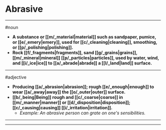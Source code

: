 # Abrasive
---
#noun
- **A substance or [[m/_material|material]] such as sandpaper, pumice, or [[e/_emery|emery]], used for [[c/_cleaning|cleaning]], smoothing, or [[p/_polishing|polishing]].**
- **Rock [[f/_fragments|fragments]], sand [[g/_grains|grains]], [[m/_mineral|mineral]] [[p/_particles|particles]], used by water, wind, and [[i/_ice|ice]] to [[a/_abrade|abrade]] a [[l/_land|land]] surface.**
---
#adjective
- **Producing [[a/_abrasion|abrasion]]; rough [[e/_enough|enough]] to wear [[a/_away|away]] the [[o/_outer|outer]] surface.**
- **[[b/_being|Being]] rough and [[c/_coarse|coarse]] in [[m/_manner|manner]] or [[d/_disposition|disposition]]; [[c/_causing|causing]] [[i/_irritation|irritation]].**
	- _Example: An abrasive person can grate on one's sensibilities._
---
---
